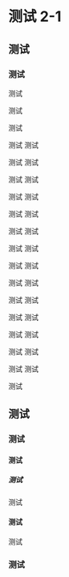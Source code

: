 # 测试 2-1



## 测试

### 测试

测试

测试

测试

测试
测试

测试
测试

测试
测试

测试
测试

测试
测试

测试
测试

测试
测试

测试
测试

测试
测试

测试
测试

测试
测试

测试
测试

测试
测试

测试
测试

测试


## 测试

### 测试

#### 测试

##### 测试

测试

#### 测试

测试

### 测试